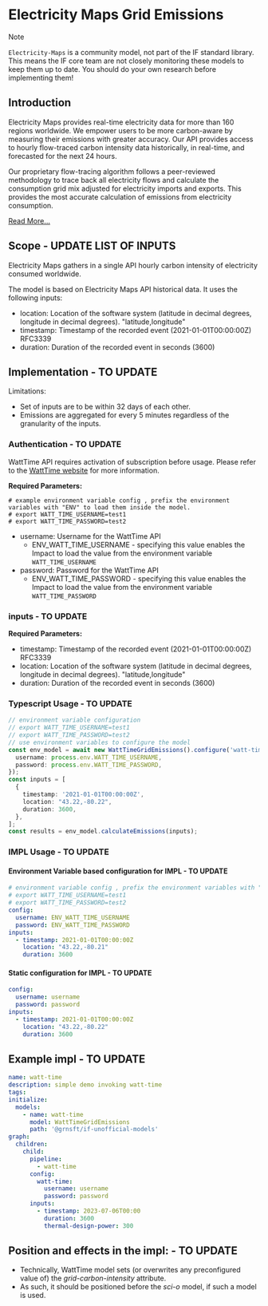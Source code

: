 # Electricity Maps Grid Emissions

> [!NOTE]
> `Electricity-Maps` is a community model, not part of the IF standard library. This means the IF core team are not closely monitoring these models to keep them up to date. You should do your own research before implementing them!

## Introduction

Electricity Maps provides real-time electricity data for more than 160 regions worldwide. We empower users to be more carbon-aware by measuring their emissions with greater accuracy. Our API provides access to hourly flow-traced carbon intensity data historically, in real-time, and forecasted for the next 24 hours. 

Our proprietary flow-tracing algorithm follows a peer-reviewed methodology to trace back all electricity flows and calculate the consumption grid mix adjusted for electricity imports and exports. This provides the most accurate calculation of emissions from electricity consumption.

[Read More...](https://www.electricitymaps.com/)


## Scope - UPDATE LIST OF INPUTS

Electricity Maps gathers in a single API hourly carbon intensity of electricity consumed worldwide. 

The model is based on Electricity Maps API historical data. It uses the following inputs:
* location: Location of the software system (latitude in decimal degrees, longitude in decimal degrees). "latitude,longitude" 
* timestamp: Timestamp of the recorded event (2021-01-01T00:00:00Z) RFC3339 
* duration: Duration of the recorded event in seconds (3600)


## Implementation - TO UPDATE

Limitations:
* Set of inputs are to be within 32 days of each other.
* Emissions are aggregated for every 5 minutes regardless of the granularity of the inputs.

### Authentication - TO UPDATE


WattTime API requires activation of subscription before usage. Please refer to the [WattTime website](https://www.watttime.org/get-the-data/data-plans/) for more information.

**Required Parameters:**
```
# example environment variable config , prefix the environment variables with "ENV" to load them inside the model.
# export WATT_TIME_USERNAME=test1
# export WATT_TIME_PASSWORD=test2
```
* username: Username for the WattTime API
  * ENV_WATT_TIME_USERNAME - specifying this value enables the Impact to load the value from the environment variable `WATT_TIME_USERNAME`
* password: Password for the WattTime API
  * ENV_WATT_TIME_PASSWORD - specifying this value enables the Impact to load the value from the environment variable `WATT_TIME_PASSWORD`


### inputs - TO UPDATE

**Required Parameters:**
* timestamp: Timestamp of the recorded event (2021-01-01T00:00:00Z) RFC3339
* location: Location of the software system (latitude in decimal degrees, longitude in decimal degrees). "latitude,longitude"
* duration: Duration of the recorded event in seconds (3600)

### Typescript Usage - TO UPDATE
```typescript
// environment variable configuration
// export WATT_TIME_USERNAME=test1
// export WATT_TIME_PASSWORD=test2
// use environment variables to configure the model
const env_model = await new WattTimeGridEmissions().configure('watt-time', {
  username: process.env.WATT_TIME_USERNAME,
  password: process.env.WATT_TIME_PASSWORD,
});
const inputs = [
  {
    timestamp: '2021-01-01T00:00:00Z',
    location: "43.22,-80.22",
    duration: 3600,
  },
];
const results = env_model.calculateEmissions(inputs);
```

### IMPL Usage - TO UPDATE
#### Environment Variable based configuration for IMPL - TO UPDATE
```yaml
# environment variable config , prefix the environment variables with "ENV" to load them inside the model.
# export WATT_TIME_USERNAME=test1
# export WATT_TIME_PASSWORD=test2
config:
  username: ENV_WATT_TIME_USERNAME
  password: ENV_WATT_TIME_PASSWORD
inputs:
  - timestamp: 2021-01-01T00:00:00Z
    location: "43.22,-80.21"
    duration: 3600
```
#### Static configuration for IMPL - TO UPDATE
```yaml
config:
  username: username
  password: password
inputs:
  - timestamp: 2021-01-01T00:00:00Z
    location: "43.22,-80.22"
    duration: 3600
```



## Example impl - TO UPDATE

```yaml
name: watt-time
description: simple demo invoking watt-time
tags:
initialize:
  models:
    - name: watt-time
      model: WattTimeGridEmissions
      path: '@grnsft/if-unofficial-models'
graph:
  children:
    child:
      pipeline:
        - watt-time
      config:
        watt-time:
          username: username
          password: password
      inputs:
        - timestamp: 2023-07-06T00:00
          duration: 3600
          thermal-design-power: 300
```
## Position and effects in the impl: - TO UPDATE
* Technically, WattTime model sets (or overwrites any preconfigured value of) the *grid-carbon-intensity* attribute.
* As such, it should be positioned before the *sci-o* model, if such a model is used.
